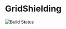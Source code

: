# GridShielding

[![Build Status](https://github.com/AsgerHB/GridShielding.jl/actions/workflows/CI.yml/badge.svg?branch=main)](https://github.com/AsgerHB/GridShielding.jl/actions/workflows/CI.yml?query=branch%3Amain)
